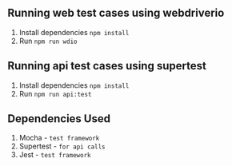 ## Running web test cases using webdriverio

1. Install dependencies `npm install`
2. Run `npm run wdio`

## Running api test cases using supertest

1. Install dependencies `npm install`
2. Run `npm run api:test`

## Dependencies Used

1. Mocha - `test framework`
2. Supertest - `for api calls`
3. Jest - `test framework`
